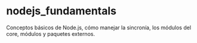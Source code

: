 # nodejs_fundamentals
Conceptos básicos de Node.js, cómo manejar la sincronía, los módulos del core, módulos y paquetes externos.
